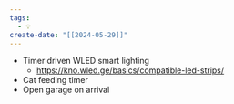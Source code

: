 ```yaml
---
tags:
  - 💡
create-date: "[[2024-05-29]]"
---
```

- Timer driven WLED smart lighting
	- https://kno.wled.ge/basics/compatible-led-strips/
- Cat feeding timer
- Open garage on arrival